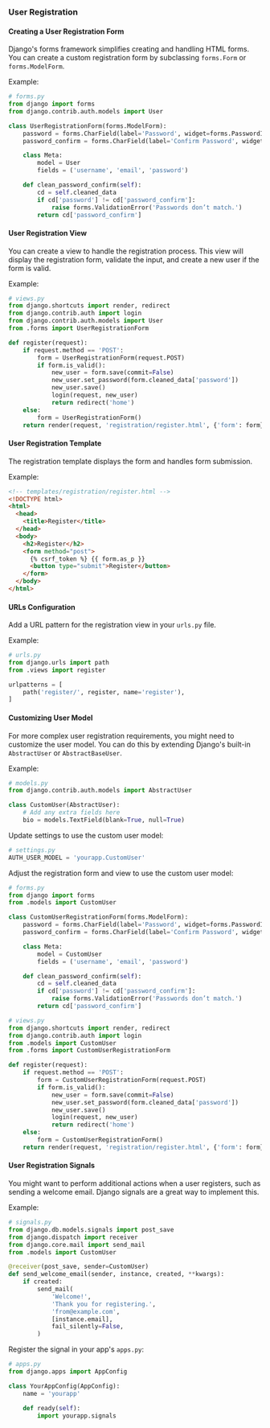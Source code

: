 ### User Registration

#### Creating a User Registration Form

Django's forms framework simplifies creating and handling HTML forms. You can create a custom registration form by subclassing `forms.Form` or `forms.ModelForm`.

Example:

```python
# forms.py
from django import forms
from django.contrib.auth.models import User

class UserRegistrationForm(forms.ModelForm):
    password = forms.CharField(label='Password', widget=forms.PasswordInput)
    password_confirm = forms.CharField(label='Confirm Password', widget=forms.PasswordInput)

    class Meta:
        model = User
        fields = ('username', 'email', 'password')

    def clean_password_confirm(self):
        cd = self.cleaned_data
        if cd['password'] != cd['password_confirm']:
            raise forms.ValidationError('Passwords don’t match.')
        return cd['password_confirm']
```

#### User Registration View

You can create a view to handle the registration process. This view will display the registration form, validate the input, and create a new user if the form is valid.

Example:

```python
# views.py
from django.shortcuts import render, redirect
from django.contrib.auth import login
from django.contrib.auth.models import User
from .forms import UserRegistrationForm

def register(request):
    if request.method == 'POST':
        form = UserRegistrationForm(request.POST)
        if form.is_valid():
            new_user = form.save(commit=False)
            new_user.set_password(form.cleaned_data['password'])
            new_user.save()
            login(request, new_user)
            return redirect('home')
    else:
        form = UserRegistrationForm()
    return render(request, 'registration/register.html', {'form': form})
```

#### User Registration Template

The registration template displays the form and handles form submission.

Example:

```html
<!-- templates/registration/register.html -->
<!DOCTYPE html>
<html>
  <head>
    <title>Register</title>
  </head>
  <body>
    <h2>Register</h2>
    <form method="post">
      {% csrf_token %} {{ form.as_p }}
      <button type="submit">Register</button>
    </form>
  </body>
</html>
```

#### URLs Configuration

Add a URL pattern for the registration view in your `urls.py` file.

Example:

```python
# urls.py
from django.urls import path
from .views import register

urlpatterns = [
    path('register/', register, name='register'),
]
```

#### Customizing User Model

For more complex user registration requirements, you might need to customize the user model. You can do this by extending Django's built-in `AbstractUser` or `AbstractBaseUser`.

Example:

```python
# models.py
from django.contrib.auth.models import AbstractUser

class CustomUser(AbstractUser):
    # Add any extra fields here
    bio = models.TextField(blank=True, null=True)
```

Update settings to use the custom user model:

```python
# settings.py
AUTH_USER_MODEL = 'yourapp.CustomUser'
```

Adjust the registration form and view to use the custom user model:

```python
# forms.py
from django import forms
from .models import CustomUser

class CustomUserRegistrationForm(forms.ModelForm):
    password = forms.CharField(label='Password', widget=forms.PasswordInput)
    password_confirm = forms.CharField(label='Confirm Password', widget=forms.PasswordInput)

    class Meta:
        model = CustomUser
        fields = ('username', 'email', 'password')

    def clean_password_confirm(self):
        cd = self.cleaned_data
        if cd['password'] != cd['password_confirm']:
            raise forms.ValidationError('Passwords don’t match.')
        return cd['password_confirm']
```

```python
# views.py
from django.shortcuts import render, redirect
from django.contrib.auth import login
from .models import CustomUser
from .forms import CustomUserRegistrationForm

def register(request):
    if request.method == 'POST':
        form = CustomUserRegistrationForm(request.POST)
        if form.is_valid():
            new_user = form.save(commit=False)
            new_user.set_password(form.cleaned_data['password'])
            new_user.save()
            login(request, new_user)
            return redirect('home')
    else:
        form = CustomUserRegistrationForm()
    return render(request, 'registration/register.html', {'form': form})
```

#### User Registration Signals

You might want to perform additional actions when a user registers, such as sending a welcome email. Django signals are a great way to implement this.

Example:

```python
# signals.py
from django.db.models.signals import post_save
from django.dispatch import receiver
from django.core.mail import send_mail
from .models import CustomUser

@receiver(post_save, sender=CustomUser)
def send_welcome_email(sender, instance, created, **kwargs):
    if created:
        send_mail(
            'Welcome!',
            'Thank you for registering.',
            'from@example.com',
            [instance.email],
            fail_silently=False,
        )
```

Register the signal in your app's `apps.py`:

```python
# apps.py
from django.apps import AppConfig

class YourAppConfig(AppConfig):
    name = 'yourapp'

    def ready(self):
        import yourapp.signals
```
